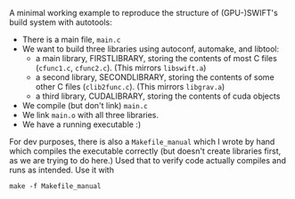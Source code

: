 A minimal working example to reproduce the structure of (GPU-)SWIFT's
build system with autotools:

- There is a main file, `main.c`
- We want to build three libraries using autoconf, automake, and libtool:
  - a main library, FIRSTLIBRARY, storing the contents of most C files
    (`cfunc1.c`, `cfunc2.c`). (This mirrors `libswift.a`)
  - a second library, SECONDLIBRARY, storing the contents of some other C
    files (`clib2func.c`). (This mirrors `libgrav.a`)
  - a third library, CUDALIBRARY, storing the contents of cuda objects
- We compile (but don't link) `main.c`
- We link `main.o` with all three libraries.
- We have a running executable :)



For dev purposes, there is also a `Makefile_manual` which I wrote by hand
which compiles the executable correctly (but doesn't create libraries
first, as we are trying to do here.) Used that to verify code actually
compiles and runs as intended. Use it with

```
make -f Makefile_manual
```

